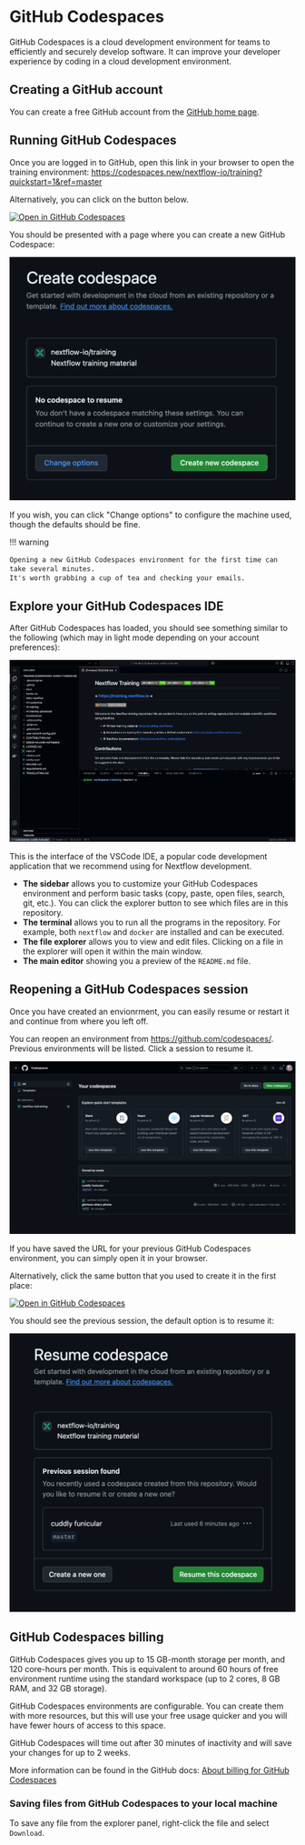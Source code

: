 # GitHub Codespaces

GitHub Codespaces is a cloud development environment for teams to efficiently and securely develop software. It can improve your developer experience by coding in a cloud development environment.

## Creating a GitHub account

You can create a free GitHub account from the [GitHub home page](https://github.com/).

## Running GitHub Codespaces

Once you are logged in to GitHub, open this link in your browser to open the training environment: <https://codespaces.new/nextflow-io/training?quickstart=1&ref=master>

Alternatively, you can click on the button below.

[![Open in GitHub Codespaces](https://github.com/codespaces/badge.svg)](https://codespaces.new/nextflow-io/training?quickstart=1&ref=master)

You should be presented with a page where you can create a new GitHub Codespace:

![Create a GitHub Codespace](img/codespaces_create.png)

If you wish, you can click "Change options" to configure the machine used, though the defaults should be fine.

!!! warning

    Opening a new GitHub Codespaces environment for the first time can take several minutes.
    It's worth grabbing a cup of tea and checking your emails.

## Explore your GitHub Codespaces IDE

After GitHub Codespaces has loaded, you should see something similar to the following (which may in light mode depending on your account preferences):

![GitHub Codespaces welcome](img/codespaces_welcome.png)

This is the interface of the VSCode IDE, a popular code development application that we recommend using for Nextflow development.

- **The sidebar** allows you to customize your GitHub Codespaces environment and perform basic tasks (copy, paste, open files, search, git, etc.). You can click the explorer button to see which files are in this repository.
- **The terminal** allows you to run all the programs in the repository. For example, both `nextflow` and `docker` are installed and can be executed.
- **The file explorer** allows you to view and edit files. Clicking on a file in the explorer will open it within the main window.
- **The main editor** showing you a preview of the `README.md` file.

## Reopening a GitHub Codespaces session

Once you have created an envionrment, you can easily resume or restart it and continue from where you left off.

You can reopen an environment from <https://github.com/codespaces/>. Previous environments will be listed. Click a session to resume it.

![List GitHub Codespace sessions](img/codespaces_list.png)

If you have saved the URL for your previous GitHub Codespaces environment, you can simply open it in your browser.

Alternatively, click the same button that you used to create it in the first place:

[![Open in GitHub Codespaces](https://github.com/codespaces/badge.svg)](https://codespaces.new/nextflow-io/training?quickstart=1&ref=master)

You should see the previous session, the default option is to resume it:

![Resume a GitHub Codespace](img/codespaces_resume.png)

## GitHub Codespaces billing

GitHub Codespaces gives you up to 15 GB-month storage per month, and 120 core-hours per month.
This is equivalent to around 60 hours of free environment runtime using the standard workspace (up to 2 cores, 8 GB RAM, and 32 GB storage).

GitHub Codespaces environments are configurable. You can create them with more resources, but this will use your free usage quicker and you will have fewer hours of access to this space.

GitHub Codespaces will time out after 30 minutes of inactivity and will save your changes for up to 2 weeks.

More information can be found in the GitHub docs:
[About billing for GitHub Codespaces](https://docs.github.com/en/billing/managing-billing-for-your-products/managing-billing-for-github-codespaces/about-billing-for-github-codespaces)

### Saving files from GitHub Codespaces to your local machine

To save any file from the explorer panel, right-click the file and select `Download`.
